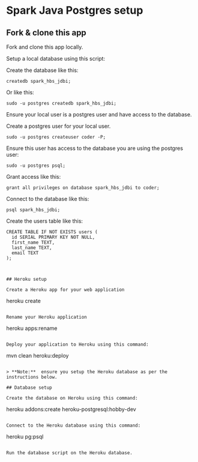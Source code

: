 # Spark Java Postgres setup

## Fork & clone this app

Fork and clone this app locally.

Setup a local database using this script:


Create  the database like this:

```
createdb spark_hbs_jdbi;
```

Or like this:

```
sudo -u postgres createdb spark_hbs_jdbi;
```

Ensure your local user is a postgres user and have access to the database.

Create a postgres user for your local user.

```
sudo -u postgres createuser coder -P;
```

Ensure this user has access to the database you are using the postgres user:


```
sudo -u postgres psql;
```

Grant access like this:

```
grant all privileges on database spark_hbs_jdbi to coder;
```

Connect to the database like this:

```
psql spark_hbs_jdbi;
```

Create the users table like this:

```
CREATE TABLE IF NOT EXISTS users (
  id SERIAL PRIMARY KEY NOT NULL,
  first_name TEXT,
  last_name TEXT,
  email TEXT
);
```


```


## Heroku setup

Create a Heroku app for your web application

```
heroku create
```

Rename your Heroku application

```
heroku apps:rename <your-app-name-here>
```

Deploy your application to Heroku using this command:

```
mvn clean heroku:deploy
```

> **Note:**  ensure you setup the Heroku database as per the instructions below.

## Database setup

Create the database on Heroku using this command:

```
heroku addons:create heroku-postgresql:hobby-dev
```

Connect to the Heroku database using this command:

```
heroku pg:psql
```

Run the database script on the Heroku database.

